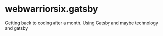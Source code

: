 # webwarriorsix.gatsby
Getting back to coding after a month. Using Gatsby and maybe technology and gatsby
